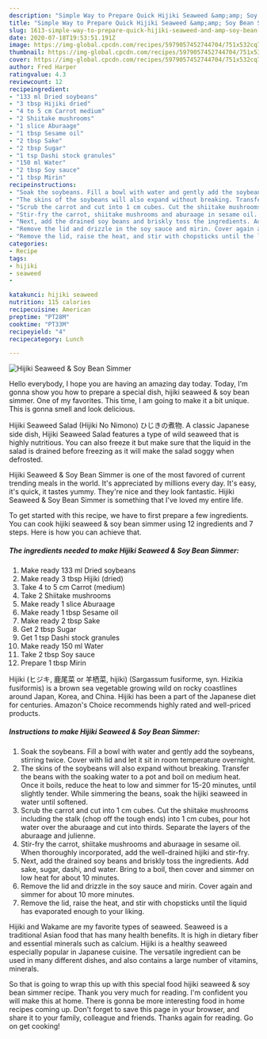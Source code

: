 ```yaml
---
description: "Simple Way to Prepare Quick Hijiki Seaweed &amp;amp; Soy Bean Simmer"
title: "Simple Way to Prepare Quick Hijiki Seaweed &amp;amp; Soy Bean Simmer"
slug: 1613-simple-way-to-prepare-quick-hijiki-seaweed-and-amp-soy-bean-simmer
date: 2020-07-18T19:53:51.191Z
image: https://img-global.cpcdn.com/recipes/5979057452744704/751x532cq70/hijiki-seaweed-soy-bean-simmer-recipe-main-photo.jpg
thumbnail: https://img-global.cpcdn.com/recipes/5979057452744704/751x532cq70/hijiki-seaweed-soy-bean-simmer-recipe-main-photo.jpg
cover: https://img-global.cpcdn.com/recipes/5979057452744704/751x532cq70/hijiki-seaweed-soy-bean-simmer-recipe-main-photo.jpg
author: Fred Harper
ratingvalue: 4.3
reviewcount: 12
recipeingredient:
- "133 ml Dried soybeans"
- "3 tbsp Hijiki dried"
- "4 to 5 cm Carrot medium"
- "2 Shiitake mushrooms"
- "1 slice Aburaage"
- "1 tbsp Sesame oil"
- "2 tbsp Sake"
- "2 tbsp Sugar"
- "1 tsp Dashi stock granules"
- "150 ml Water"
- "2 tbsp Soy sauce"
- "1 tbsp Mirin"
recipeinstructions:
- "Soak the soybeans. Fill a bowl with water and gently add the soybeans, stirring twice. Cover with lid and let it sit in room temperature overnight."
- "The skins of the soybeans will also expand without breaking. Transfer the beans with the soaking water to a pot and boil on medium heat. Once it boils, reduce the heat to low and simmer for 15-20 minutes, until slightly tender. While simmering the beans, soak the hijiki seaweed in water until softened."
- "Scrub the carrot and cut into 1 cm cubes. Cut the shiitake mushrooms including the stalk (chop off the tough ends) into 1 cm cubes, pour hot water over the aburaage and cut into thirds. Separate the layers of the aburaage and julienne."
- "Stir-fry the carrot, shiitake mushrooms and aburaage in sesame oil. When thoroughly incorporated, add the well-drained hijiki and stir-fry."
- "Next, add the drained soy beans and briskly toss the ingredients. Add sake, sugar, dashi, and water. Bring to a boil, then cover and simmer on low heat for about 10 minutes."
- "Remove the lid and drizzle in the soy sauce and mirin. Cover again and simmer for about 10 more minutes."
- "Remove the lid, raise the heat, and stir with chopsticks until the liquid has evaporated enough to your liking."
categories:
- Recipe
tags:
- hijiki
- seaweed
- 

katakunci: hijiki seaweed  
nutrition: 115 calories
recipecuisine: American
preptime: "PT28M"
cooktime: "PT33M"
recipeyield: "4"
recipecategory: Lunch

---
```



![Hijiki Seaweed &amp; Soy Bean Simmer](https://img-global.cpcdn.com/recipes/5979057452744704/751x532cq70/hijiki-seaweed-soy-bean-simmer-recipe-main-photo.jpg)

Hello everybody, I hope you are having an amazing day today. Today, I'm gonna show you how to prepare a special dish, hijiki seaweed &amp; soy bean simmer. One of my favorites. This time, I am going to make it a bit unique. This is gonna smell and look delicious.

Hijiki Seaweed Salad (Hijiki No Nimono) ひじきの煮物. A classic Japanese side dish, Hijiki Seaweed Salad features a type of wild seaweed that is highly nutritious. You can also freeze it but make sure that the liquid in the salad is drained before freezing as it will make the salad soggy when defrosted.

Hijiki Seaweed &amp; Soy Bean Simmer is one of the most favored of current trending meals in the world. It's appreciated by millions every day. It's easy, it's quick, it tastes yummy. They're nice and they look fantastic. Hijiki Seaweed &amp; Soy Bean Simmer is something that I've loved my entire life.


To get started with this recipe, we have to first prepare a few ingredients. You can cook hijiki seaweed &amp; soy bean simmer using 12 ingredients and 7 steps. Here is how you can achieve that.

<!--inarticleads1-->

##### The ingredients needed to make Hijiki Seaweed &amp; Soy Bean Simmer:

1. Make ready 133 ml Dried soybeans
1. Make ready 3 tbsp Hijiki (dried)
1. Take 4 to 5 cm Carrot (medium)
1. Take 2 Shiitake mushrooms
1. Make ready 1 slice Aburaage
1. Make ready 1 tbsp Sesame oil
1. Make ready 2 tbsp Sake
1. Get 2 tbsp Sugar
1. Get 1 tsp Dashi stock granules
1. Make ready 150 ml Water
1. Take 2 tbsp Soy sauce
1. Prepare 1 tbsp Mirin


Hijiki (ヒジキ, 鹿尾菜 or 羊栖菜, hijiki) (Sargassum fusiforme, syn. Hizikia fusiformis) is a brown sea vegetable growing wild on rocky coastlines around Japan, Korea, and China. Hijiki has been a part of the Japanese diet for centuries. Amazon&#39;s Choice recommends highly rated and well-priced products. 

<!--inarticleads2-->

##### Instructions to make Hijiki Seaweed &amp; Soy Bean Simmer:

1. Soak the soybeans. Fill a bowl with water and gently add the soybeans, stirring twice. Cover with lid and let it sit in room temperature overnight.
1. The skins of the soybeans will also expand without breaking. Transfer the beans with the soaking water to a pot and boil on medium heat. Once it boils, reduce the heat to low and simmer for 15-20 minutes, until slightly tender. While simmering the beans, soak the hijiki seaweed in water until softened.
1. Scrub the carrot and cut into 1 cm cubes. Cut the shiitake mushrooms including the stalk (chop off the tough ends) into 1 cm cubes, pour hot water over the aburaage and cut into thirds. Separate the layers of the aburaage and julienne.
1. Stir-fry the carrot, shiitake mushrooms and aburaage in sesame oil. When thoroughly incorporated, add the well-drained hijiki and stir-fry.
1. Next, add the drained soy beans and briskly toss the ingredients. Add sake, sugar, dashi, and water. Bring to a boil, then cover and simmer on low heat for about 10 minutes.
1. Remove the lid and drizzle in the soy sauce and mirin. Cover again and simmer for about 10 more minutes.
1. Remove the lid, raise the heat, and stir with chopsticks until the liquid has evaporated enough to your liking.


Hijiki and Wakame are my favorite types of seaweed. Seaweed is a traditional Asian food that has many health benefits. It is high in dietary fiber and essential minerals such as calcium. Hijiki is a healthy seaweed especially popular in Japanese cuisine. The versatile ingredient can be used in many different dishes, and also contains a large number of vitamins, minerals. 

So that is going to wrap this up with this special food hijiki seaweed &amp; soy bean simmer recipe. Thank you very much for reading. I'm confident you will make this at home. There is gonna be more interesting food in home recipes coming up. Don't forget to save this page in your browser, and share it to your family, colleague and friends. Thanks again for reading. Go on get cooking!
